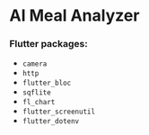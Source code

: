 # AI Meal Analyzer


### Flutter packages:
- `camera`
- `http`
- `flutter_bloc`
- `sqflite`
- `fl_chart`
- `flutter_screenutil`
- `flutter_dotenv` 